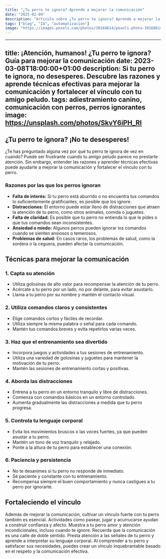 ```yaml
---
title: "¿Tu perro te ignora? Aprende a mejorar la comunicación"
date: "2025-02-09"
description: "Artículo sobre ¿Tu perro te ignora? Aprende a mejorar la comunicación"
tags: ["blog", "IA", "automatización"]
image: "https://images.pexels.com/photos/30168614/pexels-photo-30168614.jpeg?auto=compress&cs=tinysrgb&h=350"
---
```


---
title: ¡Atención, humanos! ¿Tu perro te ignora? Guía para mejorar la comunicación
date: 2023-03-08T18:00:00+01:00
description: Si tu perro te ignora, no desesperes. Descubre las razones y aprende técnicas efectivas para mejorar la comunicación y fortalecer el vínculo con tu amigo peludo.
tags: adiestramiento canino, comunicación con perros, perros ignorantes
image: https://unsplash.com/photos/SkvY6iPH_RI
---

## ¿Tu perro te ignora? ¡No te desesperes!

¿Te has preguntado alguna vez por qué tu perro te ignora de vez en cuando? Puede ser frustrante cuando tu amigo peludo parece no prestarte atención. Sin embargo, entender las razones y aprender técnicas efectivas puede ayudarte a mejorar la comunicación y fortalecer el vínculo con tu perro.

### Razones por las que los perros ignoran

* **Falta de interés:** Si tu perro está aburrido o no encuentra tus comandos lo suficientemente gratificantes, es posible que los ignore.
* **Distracciones:** El entorno puede estar lleno de distracciones que atraen la atención de tu perro, como otros animales, comida o juguetes.
* **Falta de claridad:** Es posible que tu perro no entienda lo que le pides o que tus comandos sean inconsistentes.
* **Ansiedad o miedo:** Algunos perros pueden ignorar los comandos cuando se sienten ansiosos o temerosos.
* **Problemas de salud:** En casos raros, los problemas de salud, como la sordera o la ceguera, pueden afectar la comunicación.

## Técnicas para mejorar la comunicación

### 1. Capta su atención

* Utiliza golosinas de alto valor para recompensar la atención de tu perro.
* Acércate a tu perro por un lado, no por delante, para evitar asustarlo.
* Llama a tu perro por su nombre y mantén el contacto visual.

### 2. Utiliza comandos claros y consistentes

* Elige comandos cortos y fáciles de recordar.
* Utiliza siempre la misma palabra o señal para cada comando.
* Mantén tus comandos breves y evita repetirlos varias veces.

### 3. Haz que el entrenamiento sea divertido

* Incorpora juegos y actividades a tus sesiones de entrenamiento.
* Utiliza una variedad de golosinas y juguetes para mantener la motivación de tu perro.
* Mantén las sesiones de entrenamiento cortas y positivas.

### 4. Aborda las distracciones

* Entrena a tu perro en un entorno tranquilo y libre de distracciones.
* Comienza con comandos básicos en un entorno controlado.
* Aumenta gradualmente las distracciones a medida que tu perro progresa.

### 5. Controla tu lenguaje corporal

* Evita los movimientos bruscos o las voces fuertes, ya que pueden asustar a tu perro.
* Mantén un tono de voz tranquilo y relajado.
* Ponte a la altura de tu perro para establecer una conexión.

### 6. Paciencia y persistencia

* No te desanimes si tu perro no responde de inmediato.
* Sé paciente y constante con tu entrenamiento.
* Recompensa siempre el buen comportamiento y nunca castigues a tu perro por ignorarte.

## Fortaleciendo el vínculo

Además de mejorar la comunicación, cultivar un vínculo fuerte con tu perro también es esencial. Actividades como pasear, jugar y acurrucarse ayudan a construir confianza y afecto. Muestra a tu perro amor y atención incondicionales, incluso cuando te ignore. Recuerda que la comunicación es una calle de doble sentido. Presta atención a las señales de tu perro y aprende a interpretar su lenguaje corporal. Al comprender a tu perro y satisfacer sus necesidades, puedes crear un vínculo inquebrantable basado en el respeto y la comunicación efectiva.
